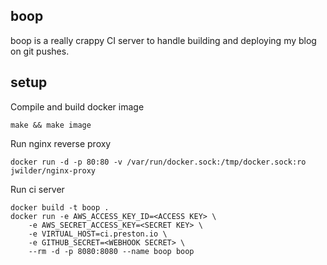boop
---

boop is a really crappy CI server to handle building and deploying my blog on git pushes.

## setup

Compile and build docker image

```
make && make image
```

Run nginx reverse proxy

```
docker run -d -p 80:80 -v /var/run/docker.sock:/tmp/docker.sock:ro jwilder/nginx-proxy
```

Run ci server

```
docker build -t boop .
docker run -e AWS_ACCESS_KEY_ID=<ACCESS KEY> \
	-e AWS_SECRET_ACCESS_KEY=<SECRET KEY> \
	-e VIRTUAL_HOST=ci.preston.io \
	-e GITHUB_SECRET=<WEBHOOK SECRET> \
	--rm -d -p 8080:8080 --name boop boop
```
